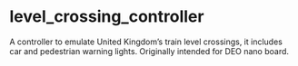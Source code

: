 # level_crossing_controller
A controller to emulate United Kingdom’s train level crossings, it includes car and pedestrian warning lights. Originally intended for DEO nano board.
